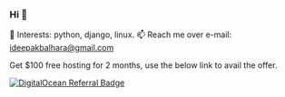 ### Hi 👋

🔭 Interests: python, django, linux. 
📫 Reach me over e-mail: ideepakbalhara@gmail.com

Get $100 free hosting for 2 months, use the below link to avail the offer.

<a href="https://www.digitalocean.com/?refcode=682ba482bd9e&amp;utm_campaign=Referral_Invite&amp;utm_medium=Referral_Program&amp;utm_source=badge" target="_blank"><img alt="DigitalOcean Referral Badge" src="https://web-platforms.sfo2.digitaloceanspaces.com/WWW/Badge%203.svg" /></a>
